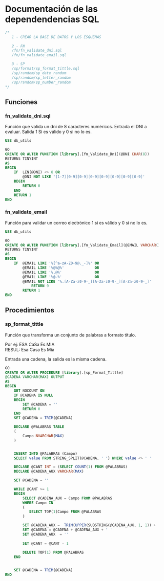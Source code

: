 # Documentación de las dependendencias SQL

```SQL
/*
   1 - CREAR LA BASE DE DATOS Y LOS ESQUEMAS
   
   2 - FN
   /fn/fn_validate_dni.sql
   /fn/fn_validate_email.sql

   3 - SP
   /sp/format/sp_format_tittle.sql
   /sp/random/sp_date_random
   /sp/random/sp_letter_random
   /sp/random/sp_number_random
*/
```

## Funciones

### fn_validate_dni.sql

Función que valida un dni de 8 caracteres numéricos.
Entrada el DNI a evaluar.
Salida 1 Si es válido y 0 si no lo es.
```SQL
USE db_utils

GO
CREATE OR ALTER FUNCTION [library].[fn_Validate_Dni](@DNI CHAR(8))
RETURNS TINYINT
AS 
BEGIN 
    IF  LEN(@DNI) <> 8 OR
        @DNI NOT LIKE '[1-7][0-9][0-9][0-9][0-9][0-9][0-9][0-9]'
    BEGIN 
        RETURN 0
    END
    RETURN 1
END
```

### fn_validate_email

Función para validar un correo electrónico 
1 si es válido y 0 si no lo es.

```SQL
USE db_utils 

GO 
CREATE OR ALTER FUNCTION [library].[fn_Validate_Email](@EMAIL VARCHAR(100))
RETURNS TINYINT 
AS 
BEGIN 
    IF  @EMAIL LIKE '%[^a-zA-Z0-9@._-]%' OR  
        @EMAIL LIKE '%@%@%'              OR 
        @EMAIL LIKE '%.@%'               OR 
        @EMAIL LIKE '%@.%'               OR 
        @EMAIL NOT LIKE '%.[A-Za-z0-9-_][A-Za-z0-9-_][A-Za-z0-9-_]'
            RETURN 0
        RETURN 1
END
```

## Procedimientos

### sp_format_tittle

Función que transforma un conjunto de palabras a formato título.

Por ej: ESA   CaSa   Es  MIA </br> 
RESUL: Esa Casa Es Mia

Entrada una cadena, la salida es la misma cadena.

```SQL
GO
CREATE OR ALTER PROCEDURE [library].[sp_Format_Tittle]
@CADENA VARCHAR(MAX) OUTPUT
AS 
BEGIN 
    SET NOCOUNT ON
    IF @CADENA IS NULL 
    BEGIN 
        SET @CADENA = ''
        RETURN 0
    END
    SET @CADENA = TRIM(@CADENA)

    DECLARE @PALABRAS TABLE 
    (
        Campo NVARCHAR(MAX)
    )


    INSERT INTO @PALABRAS (Campo) 
    SELECT value FROM STRING_SPLIT(@CADENA, ' ') WHERE value <> ' '

    DECLARE @CANT INT = (SELECT COUNT(1) FROM @PALABRAS)
    DECLARE @CADENA_AUX VARCHAR(MAX)

    SET @CADENA = ''

    WHILE @CANT >= 1
    BEGIN 
        SELECT @CADENA_AUX = Campo FROM @PALABRAS 
        WHERE Campo IN 
        (   
           SELECT TOP(1)Campo FROM @PALABRAS 
        )

        SET @CADENA_AUX =  TRIM(UPPER(SUBSTRING(@CADENA_AUX, 1, 1)) +  LOWER(SUBSTRING(@CADENA_AUX, 2, LEN(@CADENA_AUX))))
        SET @CADENA = @CADENA + @CADENA_AUX + ' '
        SET @CADENA_AUX  = ''
    
        SET @CANT = @CANT - 1
        
        DELETE TOP(1) FROM @PALABRAS
    END


    SET @CADENA = TRIM(@CADENA)
END
```


